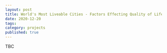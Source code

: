 ```yaml
---
layout: post
title: World's Most Liveable Cities - Factors Effecting Quality of Life
date: 2020-12-20
tags:
category: projects
published: true
---
```


TBC

